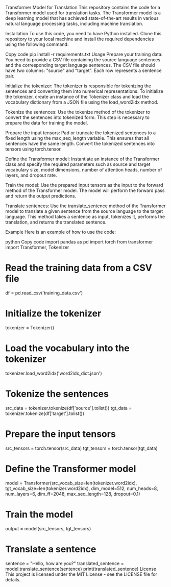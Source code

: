 Transformer Model for Translation
This repository contains the code for a Transformer model used for translation tasks. The Transformer model is a deep learning model that has achieved state-of-the-art results in various natural language processing tasks, including machine translation.

Installation
To use this code, you need to have Python installed. Clone this repository to your local machine and install the required dependencies using the following command:

Copy code
pip install -r requirements.txt
Usage
Prepare your training data: You need to provide a CSV file containing the source language sentences and the corresponding target language sentences. The CSV file should have two columns: "source" and "target". Each row represents a sentence pair.

Initialize the tokenizer: The tokenizer is responsible for tokenizing the sentences and converting them into numerical representations. To initialize the tokenizer, create an instance of the Tokenizer class and load the vocabulary dictionary from a JSON file using the load_word2idx method.

Tokenize the sentences: Use the tokenize method of the tokenizer to convert the sentences into tokenized form. This step is necessary to prepare the data for training the model.

Prepare the input tensors: Pad or truncate the tokenized sentences to a fixed length using the max_seq_length variable. This ensures that all sentences have the same length. Convert the tokenized sentences into tensors using torch.tensor.

Define the Transformer model: Instantiate an instance of the Transformer class and specify the required parameters such as source and target vocabulary size, model dimensions, number of attention heads, number of layers, and dropout rate.

Train the model: Use the prepared input tensors as the input to the forward method of the Transformer model. The model will perform the forward pass and return the output predictions.

Translate sentences: Use the translate_sentence method of the Transformer model to translate a given sentence from the source language to the target language. This method takes a sentence as input, tokenizes it, performs the translation, and returns the translated sentence.

Example
Here is an example of how to use the code:

python
Copy code
import pandas as pd
import torch
from transformer import Transformer, Tokenizer

# Read the training data from a CSV file
df = pd.read_csv('training_data.csv')

# Initialize the tokenizer
tokenizer = Tokenizer()

# Load the vocabulary into the tokenizer
tokenizer.load_word2idx('word2idx_dict.json')

# Tokenize the sentences
src_data = tokenizer.tokenize(df['source'].tolist())
tgt_data = tokenizer.tokenize(df['target'].tolist())

# Prepare the input tensors
src_tensors = torch.tensor(src_data)
tgt_tensors = torch.tensor(tgt_data)

# Define the Transformer model
model = Transformer(src_vocab_size=len(tokenizer.word2idx), tgt_vocab_size=len(tokenizer.word2idx),
                    dim_model=512, num_heads=8, num_layers=6, dim_ff=2048, max_seq_length=128, dropout=0.1)

# Train the model
output = model(src_tensors, tgt_tensors)

# Translate a sentence
sentence = "Hello, how are you?"
translated_sentence = model.translate_sentence(sentence)
print(translated_sentence)
License
This project is licensed under the MIT License - see the LICENSE file for details.
